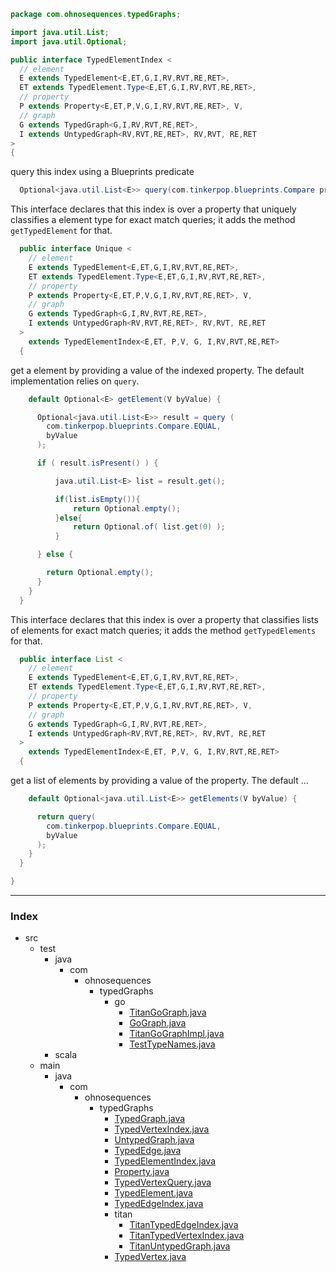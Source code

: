 
```java
package com.ohnosequences.typedGraphs;

import java.util.List;
import java.util.Optional;

public interface TypedElementIndex <
  // element
  E extends TypedElement<E,ET,G,I,RV,RVT,RE,RET>,
  ET extends TypedElement.Type<E,ET,G,I,RV,RVT,RE,RET>,
  // property
  P extends Property<E,ET,P,V,G,I,RV,RVT,RE,RET>, V,
  // graph
  G extends TypedGraph<G,I,RV,RVT,RE,RET>,
  I extends UntypedGraph<RV,RVT,RE,RET>, RV,RVT, RE,RET
>
{
```

query this index using a Blueprints predicate

```java
  Optional<java.util.List<E>> query(com.tinkerpop.blueprints.Compare predicate, V value);
```

This interface declares that this index is over a property that uniquely classifies a element type for exact match queries; it adds the method `getTypedElement` for that.

```java
  public interface Unique <
    // element
    E extends TypedElement<E,ET,G,I,RV,RVT,RE,RET>,
    ET extends TypedElement.Type<E,ET,G,I,RV,RVT,RE,RET>,
    // property
    P extends Property<E,ET,P,V,G,I,RV,RVT,RE,RET>, V,
    // graph
    G extends TypedGraph<G,I,RV,RVT,RE,RET>,
    I extends UntypedGraph<RV,RVT,RE,RET>, RV,RVT, RE,RET
  > 
    extends TypedElementIndex<E,ET, P,V, G, I,RV,RVT,RE,RET> 
  {
```

get a element by providing a value of the indexed property. The default implementation relies on `query`.

```java
    default Optional<E> getElement(V byValue) { 

      Optional<java.util.List<E>> result = query (
        com.tinkerpop.blueprints.Compare.EQUAL,
        byValue
      );

      if ( result.isPresent() ) {

	      java.util.List<E> list = result.get();

	      if(list.isEmpty()){
		      return Optional.empty();
	      }else{
		      return Optional.of( list.get(0) );
	      }

      } else {

        return Optional.empty();
      }
    }
  }
```

This interface declares that this index is over a property that classifies lists of elements for exact match queries; it adds the method `getTypedElements` for that.

```java
  public interface List <
    // element
    E extends TypedElement<E,ET,G,I,RV,RVT,RE,RET>,
    ET extends TypedElement.Type<E,ET,G,I,RV,RVT,RE,RET>,
    // property
    P extends Property<E,ET,P,V,G,I,RV,RVT,RE,RET>, V,
    // graph
    G extends TypedGraph<G,I,RV,RVT,RE,RET>,
    I extends UntypedGraph<RV,RVT,RE,RET>, RV,RVT, RE,RET
  > 
    extends TypedElementIndex<E,ET, P,V, G, I,RV,RVT,RE,RET> 
  {
```

get a list of elements by providing a value of the property. The default ...

```java
    default Optional<java.util.List<E>> getElements(V byValue) {

      return query(
        com.tinkerpop.blueprints.Compare.EQUAL,
        byValue
      );
    }
  }

}
```


------

### Index

+ src
  + test
    + java
      + com
        + ohnosequences
          + typedGraphs
            + go
              + [TitanGoGraph.java][test/java/com/ohnosequences/typedGraphs/go/TitanGoGraph.java]
              + [GoGraph.java][test/java/com/ohnosequences/typedGraphs/go/GoGraph.java]
              + [TitanGoGraphImpl.java][test/java/com/ohnosequences/typedGraphs/go/TitanGoGraphImpl.java]
              + [TestTypeNames.java][test/java/com/ohnosequences/typedGraphs/go/TestTypeNames.java]
    + scala
  + main
    + java
      + com
        + ohnosequences
          + typedGraphs
            + [TypedGraph.java][main/java/com/ohnosequences/typedGraphs/TypedGraph.java]
            + [TypedVertexIndex.java][main/java/com/ohnosequences/typedGraphs/TypedVertexIndex.java]
            + [UntypedGraph.java][main/java/com/ohnosequences/typedGraphs/UntypedGraph.java]
            + [TypedEdge.java][main/java/com/ohnosequences/typedGraphs/TypedEdge.java]
            + [TypedElementIndex.java][main/java/com/ohnosequences/typedGraphs/TypedElementIndex.java]
            + [Property.java][main/java/com/ohnosequences/typedGraphs/Property.java]
            + [TypedVertexQuery.java][main/java/com/ohnosequences/typedGraphs/TypedVertexQuery.java]
            + [TypedElement.java][main/java/com/ohnosequences/typedGraphs/TypedElement.java]
            + [TypedEdgeIndex.java][main/java/com/ohnosequences/typedGraphs/TypedEdgeIndex.java]
            + titan
              + [TitanTypedEdgeIndex.java][main/java/com/ohnosequences/typedGraphs/titan/TitanTypedEdgeIndex.java]
              + [TitanTypedVertexIndex.java][main/java/com/ohnosequences/typedGraphs/titan/TitanTypedVertexIndex.java]
              + [TitanUntypedGraph.java][main/java/com/ohnosequences/typedGraphs/titan/TitanUntypedGraph.java]
            + [TypedVertex.java][main/java/com/ohnosequences/typedGraphs/TypedVertex.java]

[test/java/com/ohnosequences/typedGraphs/go/TitanGoGraph.java]: ../../../../../test/java/com/ohnosequences/typedGraphs/go/TitanGoGraph.java.md
[test/java/com/ohnosequences/typedGraphs/go/GoGraph.java]: ../../../../../test/java/com/ohnosequences/typedGraphs/go/GoGraph.java.md
[test/java/com/ohnosequences/typedGraphs/go/TitanGoGraphImpl.java]: ../../../../../test/java/com/ohnosequences/typedGraphs/go/TitanGoGraphImpl.java.md
[test/java/com/ohnosequences/typedGraphs/go/TestTypeNames.java]: ../../../../../test/java/com/ohnosequences/typedGraphs/go/TestTypeNames.java.md
[main/java/com/ohnosequences/typedGraphs/TypedGraph.java]: TypedGraph.java.md
[main/java/com/ohnosequences/typedGraphs/TypedVertexIndex.java]: TypedVertexIndex.java.md
[main/java/com/ohnosequences/typedGraphs/UntypedGraph.java]: UntypedGraph.java.md
[main/java/com/ohnosequences/typedGraphs/TypedEdge.java]: TypedEdge.java.md
[main/java/com/ohnosequences/typedGraphs/TypedElementIndex.java]: TypedElementIndex.java.md
[main/java/com/ohnosequences/typedGraphs/Property.java]: Property.java.md
[main/java/com/ohnosequences/typedGraphs/TypedVertexQuery.java]: TypedVertexQuery.java.md
[main/java/com/ohnosequences/typedGraphs/TypedElement.java]: TypedElement.java.md
[main/java/com/ohnosequences/typedGraphs/TypedEdgeIndex.java]: TypedEdgeIndex.java.md
[main/java/com/ohnosequences/typedGraphs/titan/TitanTypedEdgeIndex.java]: titan/TitanTypedEdgeIndex.java.md
[main/java/com/ohnosequences/typedGraphs/titan/TitanTypedVertexIndex.java]: titan/TitanTypedVertexIndex.java.md
[main/java/com/ohnosequences/typedGraphs/titan/TitanUntypedGraph.java]: titan/TitanUntypedGraph.java.md
[main/java/com/ohnosequences/typedGraphs/TypedVertex.java]: TypedVertex.java.md